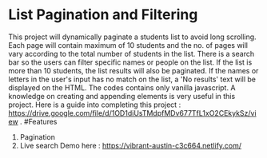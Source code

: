 # List Pagination and Filtering
This project will dynamically paginate a students list to avoid long scrolling. Each page will contain maximum of 10 students
and the no. of pages will vary according to the total number of students in the list. There is a search bar so the users can filter specific names or people on the list. If the list is more than 10 students, the list results will also be paginated. If the names or letters in the user's input has no match on the list, a 'No results' text will be displayed on the HTML. The codes contains only vanilla javascript. A knowledge on creating and appending elements is very useful in this project. Here is a guide into completing this project : https://drive.google.com/file/d/1OD1diUsTMdpfMDv677TfL1xO2CEkykSz/view . 
#Features
1. Pagination
2. Live search
Demo here : https://vibrant-austin-c3c664.netlify.com/